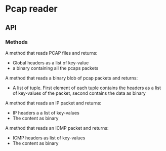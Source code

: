 # Pcap reader
## API
### Methods
A method that reads PCAP files and returns:
- Global headers as a list of key-value
- a binary containing all the pcaps packets

A method that reads a binary blob of pcap packets and returns:
- A list of tuple. First element of each tuple contains the headers as a list of key-values of the packet, second contains the data as binary

A method that reads an IP packet and returns:
- IP headers a a list of key-values
- The content as binary

A method that reads an ICMP packet and returns:
- ICMP headers as list of key-values
- The content as binary